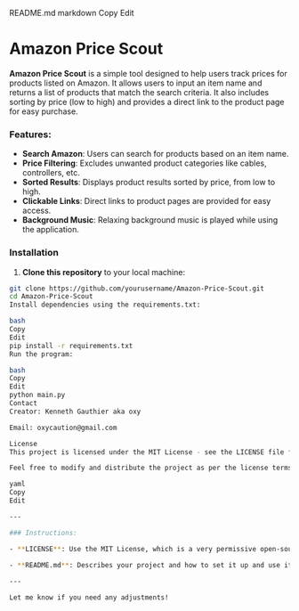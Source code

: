 README.md
markdown
Copy
Edit
# Amazon Price Scout

**Amazon Price Scout** is a simple tool designed to help users track prices for products listed on Amazon. It allows users to input an item name and returns a list of products that match the search criteria. It also includes sorting by price (low to high) and provides a direct link to the product page for easy purchase.

### Features:
- **Search Amazon**: Users can search for products based on an item name.
- **Price Filtering**: Excludes unwanted product categories like cables, controllers, etc.
- **Sorted Results**: Displays product results sorted by price, from low to high.
- **Clickable Links**: Direct links to product pages are provided for easy access.
- **Background Music**: Relaxing background music is played while using the application.
  
### Installation

1. **Clone this repository** to your local machine:

```bash
git clone https://github.com/yourusername/Amazon-Price-Scout.git
cd Amazon-Price-Scout
Install dependencies using the requirements.txt:

bash
Copy
Edit
pip install -r requirements.txt
Run the program:

bash
Copy
Edit
python main.py
Contact
Creator: Kenneth Gauthier aka oxy

Email: oxycaution@gmail.com

License
This project is licensed under the MIT License - see the LICENSE file for details.

Feel free to modify and distribute the project as per the license terms.

yaml
Copy
Edit

---

### Instructions:

- **LICENSE**: Use the MIT License, which is a very permissive open-source license, allowing others to freely use, modify, and distribute your code.
  
- **README.md**: Describes your project and how to set it up and use it.

---

Let me know if you need any adjustments!